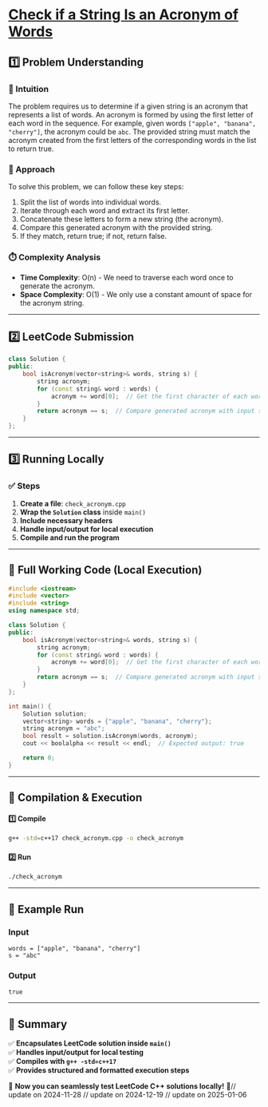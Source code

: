 # **[Check if a String Is an Acronym of Words](https://leetcode.com/problems/check-if-a-string-is-an-acronym-of-words/description/)**  

## **1️⃣ Problem Understanding**  
### **📌 Intuition**  
The problem requires us to determine if a given string is an acronym that represents a list of words. An acronym is formed by using the first letter of each word in the sequence. For example, given words `["apple", "banana", "cherry"]`, the acronym could be `abc`. The provided string must match the acronym created from the first letters of the corresponding words in the list to return true.

### **🚀 Approach**  
To solve this problem, we can follow these key steps:
1. Split the list of words into individual words.
2. Iterate through each word and extract its first letter.
3. Concatenate these letters to form a new string (the acronym).
4. Compare this generated acronym with the provided string.
5. If they match, return true; if not, return false.

### **⏱️ Complexity Analysis**  
- **Time Complexity**: O(n) - We need to traverse each word once to generate the acronym.
- **Space Complexity**: O(1) - We only use a constant amount of space for the acronym string.

---  

## **2️⃣ LeetCode Submission**  
```cpp
class Solution {
public:
    bool isAcronym(vector<string>& words, string s) {
        string acronym;
        for (const string& word : words) {
            acronym += word[0];  // Get the first character of each word
        }
        return acronym == s;  // Compare generated acronym with input string
    }
};  
```  

---  

## **3️⃣ Running Locally**  
### **✅ Steps**  
1. **Create a file**: `check_acronym.cpp`  
2. **Wrap the `Solution` class** inside `main()`  
3. **Include necessary headers**  
4. **Handle input/output for local execution**  
5. **Compile and run the program**  

---  

## **📝 Full Working Code (Local Execution)**  
```cpp
#include <iostream>
#include <vector>
#include <string>
using namespace std;

class Solution {
public:
    bool isAcronym(vector<string>& words, string s) {
        string acronym;
        for (const string& word : words) {
            acronym += word[0];  // Get the first character of each word
        }
        return acronym == s;  // Compare generated acronym with input string
    }
};

int main() {
    Solution solution;
    vector<string> words = {"apple", "banana", "cherry"};
    string acronym = "abc";
    bool result = solution.isAcronym(words, acronym);
    cout << boolalpha << result << endl;  // Expected output: true

    return 0;
}
```  

---  

## **🔧 Compilation & Execution**  
#### **1️⃣ Compile**  
```bash
g++ -std=c++17 check_acronym.cpp -o check_acronym
```  

#### **2️⃣ Run**  
```bash
./check_acronym
```  

---  

## **🎯 Example Run**  
### **Input**  
```
words = ["apple", "banana", "cherry"]
s = "abc"
```  
### **Output**  
```
true
```  

---  

## **📌 Summary**  
✅ **Encapsulates LeetCode solution inside `main()`**  
✅ **Handles input/output for local testing**  
✅ **Compiles with `g++ -std=c++17`**  
✅ **Provides structured and formatted execution steps**  

🚀 **Now you can seamlessly test LeetCode C++ solutions locally!** 🚀// update on 2024-11-28
// update on 2024-12-19
// update on 2025-01-06
